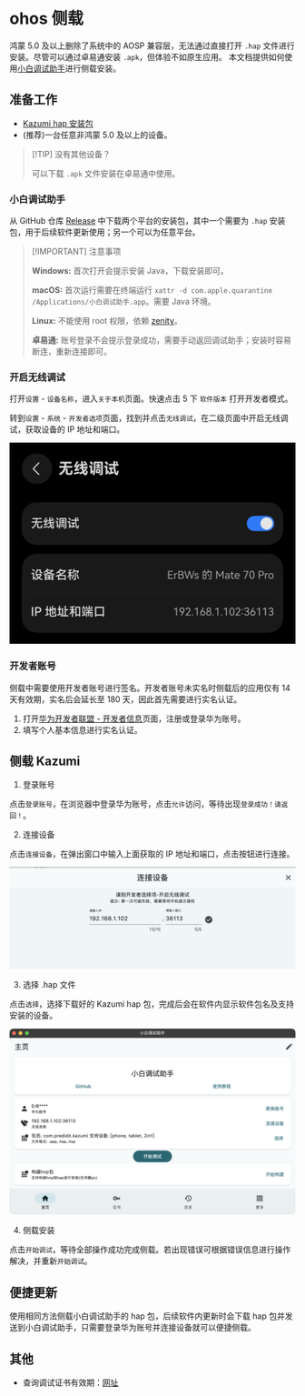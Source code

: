 # ohos 侧载

鸿蒙 5.0 及以上删除了系统中的 AOSP 兼容层，无法通过直接打开 `.hap` 文件进行安装。尽管可以通过卓易通安装 `.apk`，但体验不如原生应用。
本文档提供如何使用[小白调试助手](https://github.com/likuai2010/auto-installer/)进行侧载安装。

## 准备工作

- [Kazumi hap 安装包](https://github.com/Predidit/Kazumi/releases/latest)
- (推荐)一台任意非鸿蒙 5.0 及以上的设备。

> [!TIP] 没有其他设备？
>
> 可以下载 `.apk` 文件安装在卓易通中使用。

### 小白调试助手

从 GitHub 仓库 [Release](https://github.com/likuai2010/auto-installer/releases) 中下载两个平台的安装包，其中一个需要为 `.hap` 安装包，用于后续软件更新使用；另一个可以为任意平台。

> [!IMPORTANT] 注意事项
> 
> **Windows:** 首次打开会提示安装 Java，下载安装即可。
> 
> **macOS:** 首次运行需要在终端运行 `xattr -d com.apple.quarantine /Applications/小白调试助手.app`。需要 Java 环境。
> 
> **Linux:** 不能使用 root 权限，依赖 [zenity](https://gitlab.gnome.org/GNOME/zenity)。
> 
> **卓易通:** 账号登录不会提示登录成功，需要手动返回调试助手；安装时容易断连，重新连接即可。

### 开启无线调试

打开`设置` - `设备名称`，进入`关于本机`页面。快速点击 5 下 `软件版本` 打开开发者模式。

转到`设置` - `系统` - `开发者选项`页面，找到并点击`无线调试`，在二级页面中开启无线调试，获取设备的 IP 地址和端口。

![](assets/how-to-install-in-ohos/wireless.png)

### 开发者账号

侧载中需要使用开发者账号进行签名。开发者账号未实名时侧载后的应用仅有 14 天有效期，实名后会延长至 180 天，因此首先需要进行实名认证。

1. 打开[华为开发者联盟 - 开发者信息](https://developer.huawei.com/consumer/cn/console/setting/profile)页面，注册或登录华为账号。
2. 填写个人基本信息进行实名认证。

## 侧载 Kazumi

1. 登录账号

点击`登录账号`，在浏览器中登录华为账号，点击`允许`访问，等待出现`登录成功！请返回！`。

2. 连接设备

点击`连接设备`，在弹出窗口中输入上面获取的 IP 地址和端口，点击按钮进行连接。

![](assets/how-to-install-in-ohos/device.png)

3. 选择 .hap 文件

点击`选择`，选择下载好的 Kazumi hap 包，完成后会在软件内显示软件包名及支持安装的设备。

![](assets/how-to-install-in-ohos/ready.png)

4. 侧载安装

点击`开始调试`，等待全部操作成功完成侧载。若出现错误可根据错误信息进行操作解决，并重新`开始调试`。

## 便捷更新

使用相同方法侧载小白调试助手的 hap 包，后续软件内更新时会下载 hap 包并发送到小白调试助手，只需要登录华为账号并连接设备就可以便捷侧载。

## 其他

- 查询调试证书有效期：[网址](https://developer.huawei.com/consumer/cn/service/josp/agc/index.html#/harmonyOSDevPlatform/9249519184596237889)
